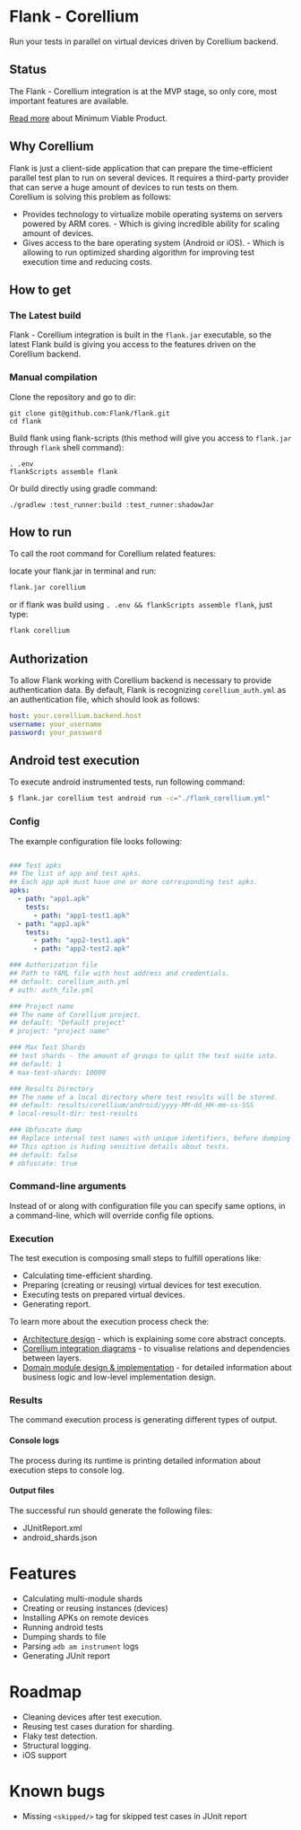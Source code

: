 # Flank - Corellium

Run your tests in parallel on virtual devices driven by Corellium backend.

## Status

The Flank - Corellium integration is at the MVP stage, so only core, most important features are available.

[Read more](https://github.com/sparkrnyc/sparkr_general_docs/wiki/What-are-Prototype,-POC,-Alpha,-Beta-and-MVP#minimum-viable-product-mvp) about Minimum Viable Product.

## Why Corellium

Flank is just a client-side application that can prepare the time-efficient parallel test plan to run on several devices. It requires a third-party provider that can serve a huge amount of devices to run tests on them.   
Corellium is solving this problem as follows:

* Provides technology to virtualize mobile operating systems on servers powered by ARM cores. - Which is giving incredible ability for scaling amount of devices.
* Gives access to the bare operating system (Android or iOS). - Which is allowing to run optimized sharding algorithm for improving test execution time and reducing costs.

## How to get

### The Latest build

Flank - Corellium integration is built in the `flank.jar` executable, so the latest Flank build is giving you access to the features driven on the Corellium backend.

### Manual compilation

Clone the repository and go to dir:

```shell
git clone git@github.com:Flank/flank.git
cd flank
```

Build flank using flank-scripts (this method will give you access to `flank.jar` through `flank` shell command):

```shell
. .env
flankScripts assemble flank
```

Or build directly using gradle command:

```shell
./gradlew :test_runner:build :test_runner:shadowJar
```

## How to run

To call the root command for Corellium related features:

locate your flank.jar in terminal and run:

```bash
flank.jar corellium
```

or if flank was build using `. .env && flankScripts assemble flank`, just type:

```bash
flank corellium
```

## Authorization

To allow Flank working with Corellium backend is necessary to provide authentication data. By default, Flank is recognizing `corellium_auth.yml` as an authentication file, which should look as follows:

```yaml
host: your.corellium.backend.host
username: your_username
password: your_password
```

## Android test execution

To execute android instrumented tests, run following command:

```bash
$ flank.jar corellium test android run -c="./flank_corellium.yml"
```

### Config

The example configuration file looks following:

```yaml

### Test apks
## The list of app and test apks.
## Each app apk must have one or more corresponding test apks.
apks:
  - path: "app1.apk"
    tests:
      - path: "app1-test1.apk"
  - path: "app2.apk"
    tests:
      - path: "app2-test1.apk"
      - path: "app2-test2.apk"

### Authorization file
## Path to YAML file with host address and credentials.
## default: corellium_auth.yml
# auth: auth_file.yml

### Project name
## The name of Corellium project.
## default: "Default project"
# project: "project name"

### Max Test Shards
## test shards - the amount of groups to split the test suite into.
## default: 1
# max-test-shards: 10000

### Results Directory
## The name of a local directory where test results will be stored.
## default: results/corellium/android/yyyy-MM-dd_HH-mm-ss-SSS
# local-result-dir: test-results

### Obfuscate dump
## Replace internal test names with unique identifiers, before dumping them to "android-shards.json".
## This option is hiding sensitive details about tests.
## default: false
# obfuscate: true
```

### Command-line arguments

Instead of or along with configuration file you can specify same options, in a command-line, which will override config file options.

### Execution

The test execution is composing small steps to fulfill operations like:

* Calculating time-efficient sharding.
* Preparing (creating or reusing) virtual devices for test execution.
* Executing tests on prepared virtual devices.
* Generating report.

To learn more about the execution process check the:

* [Architecture design](https://github.com/Flank/flank/blob/master/docs/architecture.md#domain-) - which is explaining some core abstract concepts.
* [Corellium integration diagrams](https://github.com/Flank/flank/tree/master/corellium#flank---corellium) - to visualise relations and dependencies between layers.
* [Domain module design & implementation](https://github.com/Flank/flank/tree/master/corellium/domain#flank---corellium---domain) - for detailed information about business logic and low-level implementation design.

### Results

The command execution process is generating different types of output.

#### Console logs

The process during its runtime is printing detailed information about execution steps to console log.

#### Output files

The successful run should generate the following files:

* JUnitReport.xml
* android_shards.json

# Features

* Calculating multi-module shards
* Creating or reusing instances (devices)
* Installing APKs on remote devices
* Running android tests
* Dumping shards to file
* Parsing `adb am instrument` logs
* Generating JUnit report

# Roadmap

* Cleaning devices after test execution.
* Reusing test cases duration for sharding.
* Flaky test detection.
* Structural logging.
* iOS support

# Known bugs

* Missing `<skipped/>` tag for skipped test cases in JUnit report 
